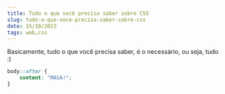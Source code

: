 ```yaml
---
title: Tudo o que você precisa saber sobre CSS
slug: tudo-o-que-voce-precisa-saber-sobre-css
date: 15/10/2023
tags: web,css
---
```


Basicamente, tudo o que você precisa saber, é o necessário, ou seja, tudo :)

```css
body::after {
    content: "MASA!";
}
```
